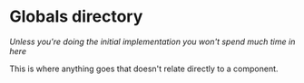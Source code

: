 # Globals directory
*Unless you're doing the initial implementation you won't spend much time in here*

This is where anything goes that doesn't relate directly to a component.
